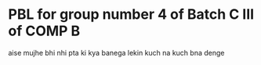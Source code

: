 # PBL for group number 4 of Batch C III of COMP B
aise mujhe bhi nhi pta ki kya banega 
lekin kuch na kuch bna denge
